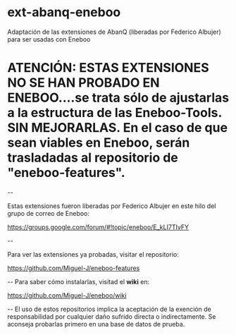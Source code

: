 # ext-abanq-eneboo
Adaptación de las extensiones de AbanQ (liberadas por Federico Albujer) para ser usadas con Eneboo

# ATENCIÓN: ESTAS EXTENSIONES NO SE HAN PROBADO EN ENEBOO....se trata sólo de ajustarlas a la estructura de las Eneboo-Tools. SIN MEJORARLAS. En el caso de que sean viables en Eneboo, serán trasladadas al repositorio de "eneboo-features".

--

Estas extensiones fueron liberadas por Federico Albujer en este hilo del grupo de correo de Eneboo:

https://groups.google.com/forum/#!topic/eneboo/E_kLI7TIvFY

--

Para ver las extensiones ya probadas, visitar el repositorio:

https://github.com/Miguel-J/eneboo-features

--
Para saber cómo instalarlas, visitad el **wiki** en:

https://github.com/Miguel-J/eneboo/wiki

--
El uso de estos repositorios implica la aceptación de la exención de responsabilidad por cualquier daño sufrido directa o indirectamente. Se aconseja probarlas primero en una base de datos de prueba.
